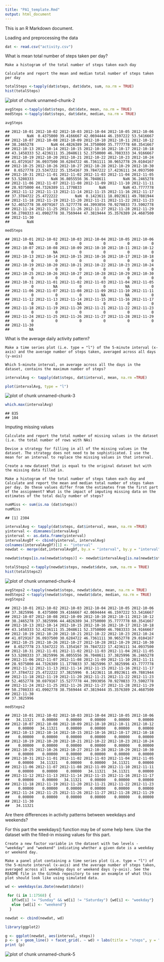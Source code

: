```yaml
---
title: "PA1_template.Rmd"
output: html_document
---
```


This is an R Markdown document. 

Loading and preprocessing the data

```r
dat <- read.csv("activity.csv")
```

What is mean total number of steps taken per day?

    Make a histogram of the total number of steps taken each day

    Calculate and report the mean and median total number of steps taken per day

```r
totalSteps <-tapply(dat$steps, dat$date, sum, na.rm = TRUE)
hist(totalSteps)
```

![plot of chunk unnamed-chunk-2](figure/unnamed-chunk-2-1.png) 

```r
avgSteps <-tapply(dat$steps, dat$date, mean, na.rm = TRUE)
medSteps <-tapply(dat$steps, dat$date, median, na.rm = TRUE)

avgSteps
```

```
## 2012-10-01 2012-10-02 2012-10-03 2012-10-04 2012-10-05 2012-10-06 
##        NaN  0.4375000 39.4166667 42.0694444 46.1597222 53.5416667 
## 2012-10-07 2012-10-08 2012-10-09 2012-10-10 2012-10-11 2012-10-12 
## 38.2465278        NaN 44.4826389 34.3750000 35.7777778 60.3541667 
## 2012-10-13 2012-10-14 2012-10-15 2012-10-16 2012-10-17 2012-10-18 
## 43.1458333 52.4236111 35.2048611 52.3750000 46.7083333 34.9166667 
## 2012-10-19 2012-10-20 2012-10-21 2012-10-22 2012-10-23 2012-10-24 
## 41.0729167 36.0937500 30.6284722 46.7361111 30.9652778 29.0104167 
## 2012-10-25 2012-10-26 2012-10-27 2012-10-28 2012-10-29 2012-10-30 
##  8.6527778 23.5347222 35.1354167 39.7847222 17.4236111 34.0937500 
## 2012-10-31 2012-11-01 2012-11-02 2012-11-03 2012-11-04 2012-11-05 
## 53.5208333        NaN 36.8055556 36.7048611        NaN 36.2465278 
## 2012-11-06 2012-11-07 2012-11-08 2012-11-09 2012-11-10 2012-11-11 
## 28.9375000 44.7326389 11.1770833        NaN        NaN 43.7777778 
## 2012-11-12 2012-11-13 2012-11-14 2012-11-15 2012-11-16 2012-11-17 
## 37.3784722 25.4722222        NaN  0.1423611 18.8923611 49.7881944 
## 2012-11-18 2012-11-19 2012-11-20 2012-11-21 2012-11-22 2012-11-23 
## 52.4652778 30.6979167 15.5277778 44.3993056 70.9270833 73.5902778 
## 2012-11-24 2012-11-25 2012-11-26 2012-11-27 2012-11-28 2012-11-29 
## 50.2708333 41.0902778 38.7569444 47.3819444 35.3576389 24.4687500 
## 2012-11-30 
##        NaN
```

```r
medSteps
```

```
## 2012-10-01 2012-10-02 2012-10-03 2012-10-04 2012-10-05 2012-10-06 
##         NA          0          0          0          0          0 
## 2012-10-07 2012-10-08 2012-10-09 2012-10-10 2012-10-11 2012-10-12 
##          0         NA          0          0          0          0 
## 2012-10-13 2012-10-14 2012-10-15 2012-10-16 2012-10-17 2012-10-18 
##          0          0          0          0          0          0 
## 2012-10-19 2012-10-20 2012-10-21 2012-10-22 2012-10-23 2012-10-24 
##          0          0          0          0          0          0 
## 2012-10-25 2012-10-26 2012-10-27 2012-10-28 2012-10-29 2012-10-30 
##          0          0          0          0          0          0 
## 2012-10-31 2012-11-01 2012-11-02 2012-11-03 2012-11-04 2012-11-05 
##          0         NA          0          0         NA          0 
## 2012-11-06 2012-11-07 2012-11-08 2012-11-09 2012-11-10 2012-11-11 
##          0          0          0         NA         NA          0 
## 2012-11-12 2012-11-13 2012-11-14 2012-11-15 2012-11-16 2012-11-17 
##          0          0         NA          0          0          0 
## 2012-11-18 2012-11-19 2012-11-20 2012-11-21 2012-11-22 2012-11-23 
##          0          0          0          0          0          0 
## 2012-11-24 2012-11-25 2012-11-26 2012-11-27 2012-11-28 2012-11-29 
##          0          0          0          0          0          0 
## 2012-11-30 
##         NA
```
What is the average daily activity pattern?

    Make a time series plot (i.e. type = "l") of the 5-minute interval (x-axis) and the average number of steps taken, averaged across all days (y-axis)

    Which 5-minute interval, on average across all the days in the dataset, contains the maximum number of steps?


```r
intervalAvg <- tapply(dat$steps, dat$interval, mean, na.rm =TRUE)

plot(intervalAvg, type = "l")
```

![plot of chunk unnamed-chunk-3](figure/unnamed-chunk-3-1.png) 

```r
which.max(intervalAvg)
```

```
## 835 
## 104
```

Imputing missing values

    Calculate and report the total number of missing values in the dataset (i.e. the total number of rows with NAs)

    Devise a strategy for filling in all of the missing values in the dataset. The strategy does not need to be sophisticated. I use the mean for an interval to replace the missing values in that interval.

    Create a new dataset that is equal to the original dataset but with the missing data filled in.

    Make a histogram of the total number of steps taken each day and Calculate and report the mean and median total number of steps taken per day. Do these values differ from the estimates from the first part of the assignment? What is the impact of imputing missing data on the estimates of the total daily number of steps?


```r
numMiss <- sum(is.na (dat$steps))
numMiss
```

```
## [1] 2304
```

```r
intervalAvg <- tapply(dat$steps, dat$interval, mean, na.rm =TRUE)
yinterval <- dimnames(intervalAvg)
yinterval <- as.data.frame(yinterval)
intervalAvgDf <- cbind(yinterval, intervalAvg)
colnames(intervalAvgDf)[1] <- "interval"
newdat <- merge(dat,intervalAvgDf, by.x = "interval", by.y = "interval")

newdat$steps[is.na(newdat$steps)] <- newdat$intervalAvg[is.na(newdat$steps)]

totalSteps2 <-tapply(newdat$steps, newdat$date, sum, na.rm = TRUE)
hist(totalSteps2)
```

![plot of chunk unnamed-chunk-4](figure/unnamed-chunk-4-1.png) 

```r
avgSteps2 <-tapply(newdat$steps, newdat$date, mean, na.rm = TRUE)
medSteps2 <-tapply(newdat$steps, newdat$date, median, na.rm = TRUE)
avgSteps2
```

```
## 2012-10-01 2012-10-02 2012-10-03 2012-10-04 2012-10-05 2012-10-06 
## 37.3825996  0.4375000 39.4166667 42.0694444 46.1597222 53.5416667 
## 2012-10-07 2012-10-08 2012-10-09 2012-10-10 2012-10-11 2012-10-12 
## 38.2465278 37.3825996 44.4826389 34.3750000 35.7777778 60.3541667 
## 2012-10-13 2012-10-14 2012-10-15 2012-10-16 2012-10-17 2012-10-18 
## 43.1458333 52.4236111 35.2048611 52.3750000 46.7083333 34.9166667 
## 2012-10-19 2012-10-20 2012-10-21 2012-10-22 2012-10-23 2012-10-24 
## 41.0729167 36.0937500 30.6284722 46.7361111 30.9652778 29.0104167 
## 2012-10-25 2012-10-26 2012-10-27 2012-10-28 2012-10-29 2012-10-30 
##  8.6527778 23.5347222 35.1354167 39.7847222 17.4236111 34.0937500 
## 2012-10-31 2012-11-01 2012-11-02 2012-11-03 2012-11-04 2012-11-05 
## 53.5208333 37.3825996 36.8055556 36.7048611 37.3825996 36.2465278 
## 2012-11-06 2012-11-07 2012-11-08 2012-11-09 2012-11-10 2012-11-11 
## 28.9375000 44.7326389 11.1770833 37.3825996 37.3825996 43.7777778 
## 2012-11-12 2012-11-13 2012-11-14 2012-11-15 2012-11-16 2012-11-17 
## 37.3784722 25.4722222 37.3825996  0.1423611 18.8923611 49.7881944 
## 2012-11-18 2012-11-19 2012-11-20 2012-11-21 2012-11-22 2012-11-23 
## 52.4652778 30.6979167 15.5277778 44.3993056 70.9270833 73.5902778 
## 2012-11-24 2012-11-25 2012-11-26 2012-11-27 2012-11-28 2012-11-29 
## 50.2708333 41.0902778 38.7569444 47.3819444 35.3576389 24.4687500 
## 2012-11-30 
## 37.3825996
```

```r
medSteps2
```

```
## 2012-10-01 2012-10-02 2012-10-03 2012-10-04 2012-10-05 2012-10-06 
##   34.11321    0.00000    0.00000    0.00000    0.00000    0.00000 
## 2012-10-07 2012-10-08 2012-10-09 2012-10-10 2012-10-11 2012-10-12 
##    0.00000   34.11321    0.00000    0.00000    0.00000    0.00000 
## 2012-10-13 2012-10-14 2012-10-15 2012-10-16 2012-10-17 2012-10-18 
##    0.00000    0.00000    0.00000    0.00000    0.00000    0.00000 
## 2012-10-19 2012-10-20 2012-10-21 2012-10-22 2012-10-23 2012-10-24 
##    0.00000    0.00000    0.00000    0.00000    0.00000    0.00000 
## 2012-10-25 2012-10-26 2012-10-27 2012-10-28 2012-10-29 2012-10-30 
##    0.00000    0.00000    0.00000    0.00000    0.00000    0.00000 
## 2012-10-31 2012-11-01 2012-11-02 2012-11-03 2012-11-04 2012-11-05 
##    0.00000   34.11321    0.00000    0.00000   34.11321    0.00000 
## 2012-11-06 2012-11-07 2012-11-08 2012-11-09 2012-11-10 2012-11-11 
##    0.00000    0.00000    0.00000   34.11321   34.11321    0.00000 
## 2012-11-12 2012-11-13 2012-11-14 2012-11-15 2012-11-16 2012-11-17 
##    0.00000    0.00000   34.11321    0.00000    0.00000    0.00000 
## 2012-11-18 2012-11-19 2012-11-20 2012-11-21 2012-11-22 2012-11-23 
##    0.00000    0.00000    0.00000    0.00000    0.00000    0.00000 
## 2012-11-24 2012-11-25 2012-11-26 2012-11-27 2012-11-28 2012-11-29 
##    0.00000    0.00000    0.00000    0.00000    0.00000    0.00000 
## 2012-11-30 
##   34.11321
```

Are there differences in activity patterns between weekdays and weekends?

For this part the weekdays() function may be of some help here. Use the dataset with the filled-in missing values for this part.

    Create a new factor variable in the dataset with two levels - "weekday" and "weekend" indicating whether a given date is a weekday or weekend day.

    Make a panel plot containing a time series plot (i.e. type = "l") of the 5-minute interval (x-axis) and the average number of steps taken, averaged across all weekday days or weekend days (y-axis). See the README file in the GitHub repository to see an example of what this plot should look like using simulated data.


```r
wd <- weekdays(as.Date(newdat$date))

 for (i in 1:17568) {
   if(wd[i] != "Sunday" && wd[i] != "Saturday") {wd[i] <- "weekday"} 
   else {wd[i] <- "weekend"}
  }

newdat <- cbind(newdat, wd)

library(ggplot2)

g <- ggplot(newdat, aes(interval, steps))
p <- g + geom_line() + facet_grid(. ~ wd) + labs(title = "steps", y = "number of steps)")
print (p)
```

![plot of chunk unnamed-chunk-5](figure/unnamed-chunk-5-1.png) 
